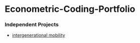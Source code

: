 # Econometric-Coding-Portfolio

### Independent Projects

- [intergenerational mobility](https://github.com/NatanielMoreau/Econometric-Coding-Portfolio/blob/eabbdf237895017b007fbf9c39cd1ac9b6b38000/Stand%20Alone/.gitkeep)
